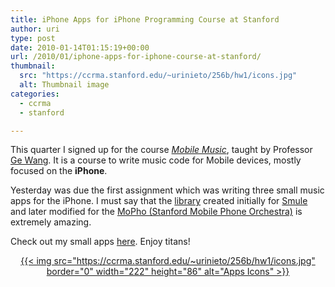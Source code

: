 ```yaml
---
title: iPhone Apps for iPhone Programming Course at Stanford
author: uri
type: post
date: 2010-01-14T01:15:19+00:00
url: /2010/01/iphone-apps-for-iphone-course-at-stanford/
thumbnail:
  src: "https://ccrma.stanford.edu/~urinieto/256b/hw1/icons.jpg"
  alt: Thumbnail image
categories:
  - ccrma
  - stanford

---
```

This quarter I signed up for the course [_Mobile Music_][1], taught by Professor [Ge Wang][2]. It is a course to write music code for Mobile devices, mostly focused on the **iPhone**. 

Yesterday was due the first assignment which was writing three small music apps for the iPhone. I must say that the [library][3] created initially for [Smule][4] and later modified for the [MoPho (Stanford Mobile Phone Orchestra)][5] is extremely amazing. 

Check out my small apps [here][6]. Enjoy titans!

<center>
  <a href="https://ccrma.stanford.edu/~urinieto/256b/hw1/">{{< img src="https://ccrma.stanford.edu/~urinieto/256b/hw1/icons.jpg" border="0" width="222" height="86" alt="Apps Icons" >}}</a>
</center>

 [1]: https://ccrma.stanford.edu/courses/256b/
 [2]: https://ccrma.stanford.edu/~ge/
 [3]: https://mopho.stanford.edu/api/beta/
 [4]: https://www.smule.com/
 [5]: https://mopho.stanford.edu/
 [6]: https://ccrma.stanford.edu/~urinieto/256b/hw1/